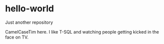 # hello-world
Just another repository

CamelCaseTim here.  I like T-SQL and watching people getting kicked in the face on TV. 
